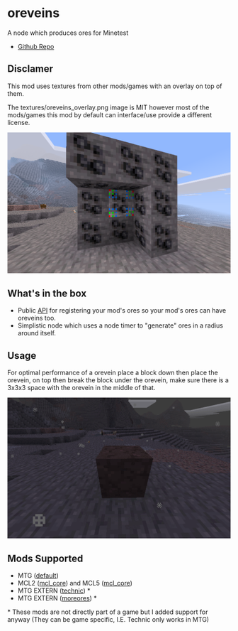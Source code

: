 # oreveins
A node which produces ores for Minetest

* [Github Repo](https://github.com/Beanzilla/oreveins)

## Disclamer

This mod uses textures from other mods/games with an overlay on top of them.

The textures/oreveins_overlay.png image is MIT however most of the mods/games this mod by default can interface/use provide a different license.

![screenshot](screenshot.png)

## What's in the box

* Public [API](API.md) for registering your mod's ores so your mod's ores can have oreveins too.
* Simplistic node which uses a node timer to "generate" ores in a radius around itself.

## Usage

For optimal performance of a orevein place a block down then place the orevein,
 on top then break the block under the orevein,
 make sure there is a 3x3x3 space with the orevein in the middle of that.

![usage](usage.gif)

## Mods Supported

* MTG ([default](https://github.com/minetest/minetest_game))
* MCL2 ([mcl_core](https://git.minetest.land/MineClone2/MineClone2)) and MCL5 ([mcl_core](https://git.minetest.land/MineClone5/MineClone5))
* MTG EXTERN ([technic](https://github.com/minetest-mods/technic)) \*
* MTG EXTERN ([moreores](https://github.com/minetest-mods/moreores)) \*

\* These mods are not directly part of a game but I added support for anyway (They can be game specific, I.E. Technic only works in MTG)
